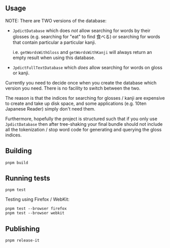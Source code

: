## Usage

NOTE: There are TWO versions of the database:

- `JpdictDatabase` which does _not_ allow searching for words by their glosses
  (e.g. searching for "eat" to find 食べる) or searching for words that
  contain particular a particular kanji.

  i.e. `getWordsWithGloss` and `getWordsWithKanji` will always return an empty
  result when using this database.

- `JpdictFullTextDatabase` which _does_ allow searching for words on gloss or kanji.

Currently you need to decide once when you create the database which version you
need. There is no facility to switch between the two.

The reason is that the indices for searching for glosses / kanji are expensive to
create and take up disk space, and some applications (e.g. 10ten Japanese
Reader) simply don't need them.

Furthermore, hopefully the project is structured such that if you only use
`JpdictDatabase` then after tree-shaking your final bundle should not include all
the tokenization / stop word code for generating and querying the gloss indices.

## Building

```
pnpm build
```

## Running tests

```
pnpm test
```

Testing using Firefox / WebKit:

```
pnpm test --browser firefox
pnpm test --browser webkit
```

## Publishing

```
pnpm release-it
```
